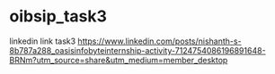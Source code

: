 # oibsip_task3
linkedin link task3
https://www.linkedin.com/posts/nishanth-s-8b787a288_oasisinfobyteinternship-activity-7124754086196891648-BRNm?utm_source=share&utm_medium=member_desktop

